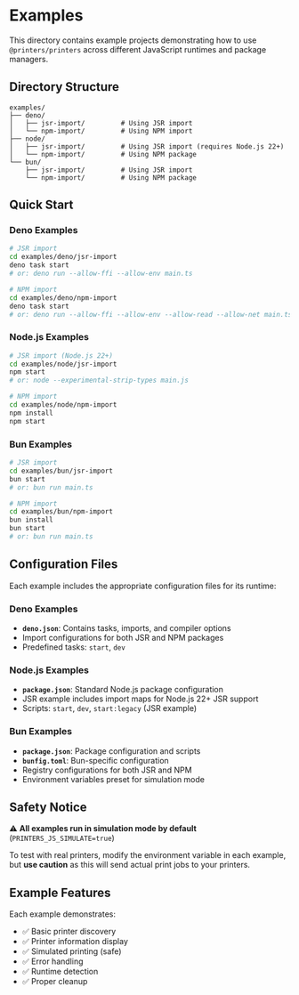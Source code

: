 # Examples

This directory contains example projects demonstrating how to use
`@printers/printers` across different JavaScript runtimes and package managers.

## Directory Structure

```
examples/
├── deno/
│   ├── jsr-import/         # Using JSR import
│   └── npm-import/         # Using NPM import
├── node/
│   ├── jsr-import/         # Using JSR import (requires Node.js 22+)
│   └── npm-import/         # Using NPM package
└── bun/
    ├── jsr-import/         # Using JSR import
    └── npm-import/         # Using NPM package
```

## Quick Start

### Deno Examples

```bash
# JSR import
cd examples/deno/jsr-import
deno task start
# or: deno run --allow-ffi --allow-env main.ts

# NPM import
cd examples/deno/npm-import
deno task start
# or: deno run --allow-ffi --allow-env --allow-read --allow-net main.ts
```

### Node.js Examples

```bash
# JSR import (Node.js 22+)
cd examples/node/jsr-import
npm start
# or: node --experimental-strip-types main.js

# NPM import
cd examples/node/npm-import
npm install
npm start
```

### Bun Examples

```bash
# JSR import
cd examples/bun/jsr-import
bun start
# or: bun run main.ts

# NPM import
cd examples/bun/npm-import
bun install
bun start
# or: bun run main.ts
```

## Configuration Files

Each example includes the appropriate configuration files for its runtime:

### Deno Examples

- **`deno.json`**: Contains tasks, imports, and compiler options
- Import configurations for both JSR and NPM packages
- Predefined tasks: `start`, `dev`

### Node.js Examples

- **`package.json`**: Standard Node.js package configuration
- JSR example includes import maps for Node.js 22+ JSR support
- Scripts: `start`, `dev`, `start:legacy` (JSR example)

### Bun Examples

- **`package.json`**: Package configuration and scripts
- **`bunfig.toml`**: Bun-specific configuration
- Registry configurations for both JSR and NPM
- Environment variables preset for simulation mode

## Safety Notice

⚠️ **All examples run in simulation mode by default**
(`PRINTERS_JS_SIMULATE=true`)

To test with real printers, modify the environment variable in each example, but
**use caution** as this will send actual print jobs to your printers.

## Example Features

Each example demonstrates:

- ✅ Basic printer discovery
- ✅ Printer information display
- ✅ Simulated printing (safe)
- ✅ Error handling
- ✅ Runtime detection
- ✅ Proper cleanup
